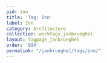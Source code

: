 ```yaml
---
pid: inn
title: 'Tag: Inn'
label: Inn
category: Architecture
collection: worktags_janbrueghel
layout: tagpage_janbrueghel
order: '094'
permalink: "/janbrueghel/tags/inn/"
---
```

